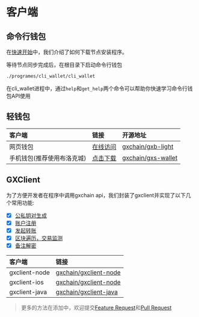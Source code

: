 # 客户端

## 命令行钱包

在[快速开始](/zh/guide/#节点安装)中，我们介绍了如何下载节点安装程序。

等待节点同步完成后，在根目录下启动命令行钱包

``` bash
./programes/cli_wallet/cli_wallet
```

在cli_wallet进程中，通过`help`和`get_help`两个命令可以帮助你快速学习命令行钱包API使用

## 轻钱包
| 客户端 | 链接 | 开源地址 |
| :-- | :-- | :-- |
| 网页钱包 | [在线访问](https://wallet.gxb.io) | [gxchain/gxb-light](https://github.com/gxchain/gxb-light) |
| 手机钱包(推荐使用布洛克城) | [点击下载](https://blockcity.gxb.io/download) | [gxchain/gxs-wallet](https://github.com/gxchain/gxs-wallet) |


## GXClient

为了方便开发者在程序中调用gxchain api，我们封装了gxclient并实现了以下几个常用功能:

- [x] [公私钥对生成](https://github.com/gxchain/gxclient-node#2-keypair-generation)
- [x] [账户注册](https://github.com/gxchain/gxclient-node#3-account-register)
- [x] [发起转账](https://github.com/gxchain/gxclient-node#4-transfer)
- [x] [区块遍历，交易监测](https://github.com/gxchain/gxclient-node#1-transaction-detect)
- [x] [备注解密](https://github.com/gxchain/gxclient-node#1-transaction-detect)

| 客户端 | 链接 |
| :-- | :-- |
| gxclient-node | [gxchain/gxclient-node](https://github.com/gxchain/gxclient-node) |
| gxclient-ios | [gxchain/gxclient-node](https://github.com/gxchain/gxclient-ios) |
| gxclient-java | [gxchain/gxclient-java](https://github.com/gxchain/gxclient-java) |


> 更多的方法在添加中，欢迎提交[Feature Request](https://github.com/gxchain/gxclient-node/issues/new?template=feature_request.md)和[Pull Request](https://github.com/gxchain/gxclient-node)
